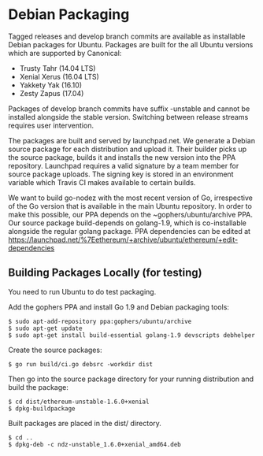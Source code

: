 # Debian Packaging

Tagged releases and develop branch commits are available as installable Debian packages
for Ubuntu. Packages are built for the all Ubuntu versions which are supported by
Canonical:

- Trusty Tahr (14.04 LTS)
- Xenial Xerus (16.04 LTS)
- Yakkety Yak (16.10)
- Zesty Zapus (17.04)

Packages of develop branch commits have suffix -unstable and cannot be installed alongside
the stable version. Switching between release streams requires user intervention.

The packages are built and served by launchpad.net. We generate a Debian source package
for each distribution and upload it. Their builder picks up the source package, builds it
and installs the new version into the PPA repository. Launchpad requires a valid signature
by a team member for source package uploads. The signing key is stored in an environment
variable which Travis CI makes available to certain builds.

We want to build go-nodez with the most recent version of Go, irrespective of the Go
version that is available in the main Ubuntu repository. In order to make this possible,
our PPA depends on the ~gophers/ubuntu/archive PPA. Our source package build-depends on
golang-1.9, which is co-installable alongside the regular golang package. PPA dependencies
can be edited at https://launchpad.net/%7Eethereum/+archive/ubuntu/ethereum/+edit-dependencies

## Building Packages Locally (for testing)

You need to run Ubuntu to do test packaging.

Add the gophers PPA and install Go 1.9 and Debian packaging tools:

    $ sudo apt-add-repository ppa:gophers/ubuntu/archive
    $ sudo apt-get update
    $ sudo apt-get install build-essential golang-1.9 devscripts debhelper

Create the source packages:

    $ go run build/ci.go debsrc -workdir dist

Then go into the source package directory for your running distribution and build the package:

    $ cd dist/ethereum-unstable-1.6.0+xenial
    $ dpkg-buildpackage

Built packages are placed in the dist/ directory.

    $ cd ..
    $ dpkg-deb -c ndz-unstable_1.6.0+xenial_amd64.deb
